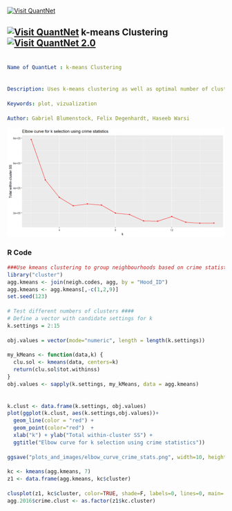 [<img src="https://github.com/QuantLet/Styleguide-and-FAQ/blob/master/pictures/banner.png" width="888" alt="Visit QuantNet">](http://quantlet.de/)

## [<img src="https://github.com/QuantLet/Styleguide-and-FAQ/blob/master/pictures/qloqo.png" alt="Visit QuantNet">](http://quantlet.de/) **k-means Clustering** [<img src="https://github.com/QuantLet/Styleguide-and-FAQ/blob/master/pictures/QN2.png" width="60" alt="Visit QuantNet 2.0">](http://quantlet.de/)

```yaml

Name of QuantLet : k-means Clustering


Description: Uses k-means clustering as well as optimal number of clusters via elbow-curve visualization.

Keywords: plot, vizualization

Author: Gabriel Blumenstock, Felix Degenhardt, Haseeb Warsi


```

![Picture1](elbow_curve_crime_stats.png)


### R Code
```r
###Use kmeans clustering to group neighbourhoods based on crime statistics
library("cluster")
agg.kmeans <- join(neigh.codes, agg, by = "Hood_ID")
agg.kmeans <- agg.kmeans[,-c(1,2,9)]
set.seed(123)

# Test different numbers of clusters ####
# Define a vector with candidate settings for k
k.settings = 2:15

obj.values = vector(mode="numeric", length = length(k.settings))

my_kMeans <- function(data,k) {  
  clu.sol <- kmeans(data, centers=k) 
  return(clu.sol$tot.withinss)
}
obj.values <- sapply(k.settings, my_kMeans, data = agg.kmeans)


k.clust <- data.frame(k.settings, obj.values)
plot(ggplot(k.clust, aes(k.settings,obj.values))+
  geom_line(color = "red") + 
  geom_point(color="red")  + 
  xlab("k") + ylab("Total within-cluster SS") + 
  ggtitle("Elbow curve for k selection using crime statistics"))

ggsave("plots_and_images/elbow_curve_crime_stats.png", width=10, height=5, dpi=150)

kc <- kmeans(agg.kmeans, 7)
z1 <- data.frame(agg.kmeans, kc$cluster)

clusplot(z1, kc$cluster, color=TRUE, shade=F, labels=0, lines=0, main='k-Means Cluster Analysis Crime')
agg.2016$crime.clust <- as.factor(z1$kc.cluster)
